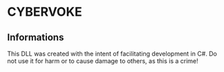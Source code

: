 # CYBERVOKE

## Informations
  This DLL was created with the intent of facilitating development in C#. Do not use it for harm or to cause damage to others, as this is a crime!
